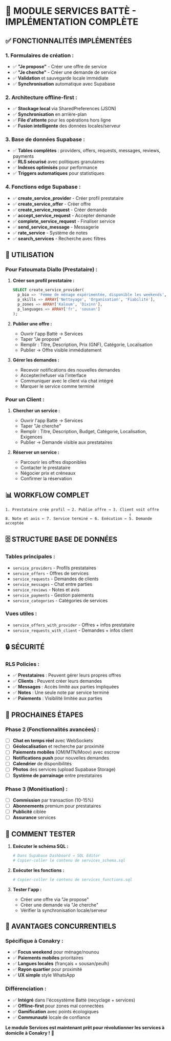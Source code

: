 # 🚀 MODULE SERVICES BATTÈ - IMPLÉMENTATION COMPLÈTE

## ✅ **FONCTIONNALITÉS IMPLÉMENTÉES**

### **1. Formulaires de création :**
- ✅ **"Je propose"** - Créer une offre de service
- ✅ **"Je cherche"** - Créer une demande de service
- ✅ **Validation** et sauvegarde locale immédiate
- ✅ **Synchronisation** automatique avec Supabase

### **2. Architecture offline-first :**
- ✅ **Stockage local** via SharedPreferences (JSON)
- ✅ **Synchronisation** en arrière-plan
- ✅ **File d'attente** pour les opérations hors ligne
- ✅ **Fusion intelligente** des données locales/serveur

### **3. Base de données Supabase :**
- ✅ **Tables complètes** : providers, offers, requests, messages, reviews, payments
- ✅ **RLS sécurisé** avec politiques granulaires
- ✅ **Indexes optimisés** pour performance
- ✅ **Triggers automatiques** pour statistiques

### **4. Fonctions edge Supabase :**
- ✅ **create_service_provider** - Créer profil prestataire
- ✅ **create_service_offer** - Créer offre
- ✅ **create_service_request** - Créer demande
- ✅ **accept_service_request** - Accepter demande
- ✅ **complete_service_request** - Finaliser service
- ✅ **send_service_message** - Messagerie
- ✅ **rate_service** - Système de notes
- ✅ **search_services** - Recherche avec filtres

## 🔧 **UTILISATION**

### **Pour Fatoumata Diallo (Prestataire) :**

1. **Créer son profil prestataire :**
   ```sql
   SELECT create_service_provider(
     p_bio => 'Femme de ménage expérimentée, disponible les weekends',
     p_skills => ARRAY['Nettoyage', 'Organisation', 'Fiabilité'],
     p_zones => ARRAY['Kaloum', 'Dixinn'],
     p_languages => ARRAY['fr', 'sousan']
   );
   ```

2. **Publier une offre :**
   - Ouvrir l'app Battè → Services
   - Taper "Je propose"
   - Remplir : Titre, Description, Prix (GNF), Catégorie, Localisation
   - Publier → Offre visible immédiatement

3. **Gérer les demandes :**
   - Recevoir notifications des nouvelles demandes
   - Accepter/refuser via l'interface
   - Communiquer avec le client via chat intégré
   - Marquer le service comme terminé

### **Pour un Client :**

1. **Chercher un service :**
   - Ouvrir l'app Battè → Services
   - Taper "Je cherche"
   - Remplir : Titre, Description, Budget, Catégorie, Localisation, Exigences
   - Publier → Demande visible aux prestataires

2. **Réserver un service :**
   - Parcourir les offres disponibles
   - Contacter le prestataire
   - Négocier prix et créneaux
   - Confirmer la réservation

## 📊 **WORKFLOW COMPLET**

```
1. Prestataire crée profil → 2. Publie offre → 3. Client voit offre
                                                      ↓
8. Note et avis ← 7. Service terminé ← 6. Exécution ← 5. Demande acceptée
```

## 🗄️ **STRUCTURE BASE DE DONNÉES**

### **Tables principales :**
- `service_providers` - Profils prestataires
- `service_offers` - Offres de services
- `service_requests` - Demandes de clients
- `service_messages` - Chat entre parties
- `service_reviews` - Notes et avis
- `service_payments` - Gestion paiements
- `service_categories` - Catégories de services

### **Vues utiles :**
- `service_offers_with_provider` - Offres + infos prestataire
- `service_requests_with_client` - Demandes + infos client

## 🔒 **SÉCURITÉ**

### **RLS Policies :**
- ✅ **Prestataires** : Peuvent gérer leurs propres offres
- ✅ **Clients** : Peuvent créer leurs demandes
- ✅ **Messages** : Accès limité aux parties impliquées
- ✅ **Notes** : Une seule note par service terminé
- ✅ **Paiements** : Visibilité limitée aux parties

## 🚀 **PROCHAINES ÉTAPES**

### **Phase 2 (Fonctionnalités avancées) :**
- [ ] **Chat en temps réel** avec WebSockets
- [ ] **Géolocalisation** et recherche par proximité
- [ ] **Paiements mobiles** (OM/MTN/Moov) avec escrow
- [ ] **Notifications push** pour nouvelles demandes
- [ ] **Calendrier** de disponibilités
- [ ] **Photos** des services (upload Supabase Storage)
- [ ] **Système de parrainage** entre prestataires

### **Phase 3 (Monétisation) :**
- [ ] **Commission** par transaction (10-15%)
- [ ] **Abonnements** premium pour prestataires
- [ ] **Publicité** ciblée
- [ ] **Assurance** services

## 📱 **COMMENT TESTER**

1. **Exécuter le schéma SQL :**
   ```bash
   # Dans Supabase Dashboard → SQL Editor
   # Copier-coller le contenu de services_schema.sql
   ```

2. **Exécuter les fonctions :**
   ```bash
   # Copier-coller le contenu de services_functions.sql
   ```

3. **Tester l'app :**
   - Créer une offre via "Je propose"
   - Créer une demande via "Je cherche"
   - Vérifier la synchronisation locale/serveur

## 🎯 **AVANTAGES CONCURRENTIELS**

### **Spécifique à Conakry :**
- ✅ **Focus weekend** pour ménage/nounou
- ✅ **Paiements mobiles** prioritaires
- ✅ **Langues locales** (français + sousan/peulh)
- ✅ **Rayon quartier** pour proximité
- ✅ **UX simple** style WhatsApp

### **Différenciation :**
- ✅ **Intégré** dans l'écosystème Battè (recyclage + services)
- ✅ **Offline-first** pour zones mal connectées
- ✅ **Gamification** avec points écologiques
- ✅ **Communauté** locale de confiance

**Le module Services est maintenant prêt pour révolutionner les services à domicile à Conakry !** 🚀
